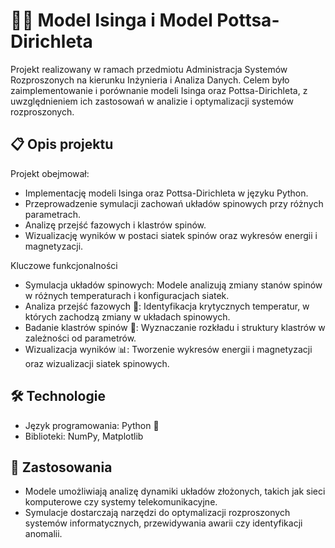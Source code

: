 # 🧑‍💻 Model Isinga i Model Pottsa-Dirichleta
Projekt realizowany w ramach przedmiotu Administracja Systemów Rozproszonych na kierunku Inżynieria i Analiza Danych. Celem było zaimplementowanie i porównanie modeli Isinga oraz Pottsa-Dirichleta, z uwzględnieniem ich zastosowań w analizie i optymalizacji systemów rozproszonych.

## 📋 Opis projektu
Projekt obejmował:
* Implementację modeli Isinga oraz Pottsa-Dirichleta w języku Python.
* Przeprowadzenie symulacji zachowań układów spinowych przy różnych parametrach.
* Analizę przejść fazowych i klastrów spinów.
* Wizualizację wyników w postaci siatek spinów oraz wykresów energii i magnetyzacji.

Kluczowe funkcjonalności
* Symulacja układów spinowych:
  Modele analizują zmiany stanów spinów w różnych temperaturach i konfiguracjach siatek.
* Analiza przejść fazowych 🔄:
  Identyfikacja krytycznych temperatur, w których zachodzą zmiany w układach spinowych.
* Badanie klastrów spinów 🧩:
  Wyznaczanie rozkładu i struktury klastrów w zależności od parametrów.
* Wizualizacja wyników 📊:
  Tworzenie wykresów energii i magnetyzacji oraz wizualizacji siatek spinowych.

## 🛠️ Technologie
* Język programowania: Python 🐍
* Biblioteki: NumPy, Matplotlib

## 🧪 Zastosowania
* Modele umożliwiają analizę dynamiki układów złożonych, takich jak sieci komputerowe czy systemy telekomunikacyjne.
* Symulacje dostarczają narzędzi do optymalizacji rozproszonych systemów informatycznych, przewidywania awarii czy identyfikacji anomalii.
